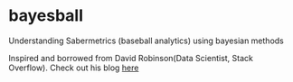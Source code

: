 # bayesball
Understanding Sabermetrics (baseball analytics) using bayesian methods

Inspired and borrowed from David Robinson(Data Scientist, Stack Overflow). Check out his blog [here](http://varianceexplained.org "Variance Explained")

